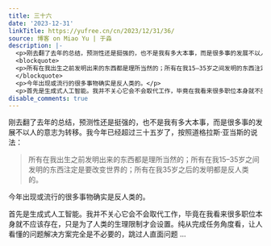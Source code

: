 ```yaml
---
title: 三十六
date: '2023-12-31'
linkTitle: https://yufree.cn/cn/2023/12/31/36/
source: 博客 on Miao Yu | 于淼
description: |-
  <p>刚去翻了去年的总结，预测性还是挺强的，也不是我有多大本事，而是很多事的发展不以人的意志为转移。我今年已经超过三十五岁了，按照道格拉斯·亚当斯的说法：</p>
  <blockquote>
  <p>所有在我出生之前发明出来的东西都是理所当然的；所有在我15–35岁之间发明的东西注定是要改变世界的；所有在我35岁之后的发明都是反人类的。</p>
  </blockquote>
  <p>今年出现或流行的很多事物确实是反人类的。</p>
  <p>首先是生成式人工智能。我并不关心它会不会取代工作，毕竟在我看来很多职位本身就不应该存在，只是为了人类的生理限制才会设置。纯从完成任务角度看，让人看懂的问题解决方案完全是不必要的，跳过人直面问题 ...
disable_comments: true
---
```

<p>刚去翻了去年的总结，预测性还是挺强的，也不是我有多大本事，而是很多事的发展不以人的意志为转移。我今年已经超过三十五岁了，按照道格拉斯·亚当斯的说法：</p>
<blockquote>
<p>所有在我出生之前发明出来的东西都是理所当然的；所有在我15–35岁之间发明的东西注定是要改变世界的；所有在我35岁之后的发明都是反人类的。</p>
</blockquote>
<p>今年出现或流行的很多事物确实是反人类的。</p>
<p>首先是生成式人工智能。我并不关心它会不会取代工作，毕竟在我看来很多职位本身就不应该存在，只是为了人类的生理限制才会设置。纯从完成任务角度看，让人看懂的问题解决方案完全是不必要的，跳过人直面问题 ...